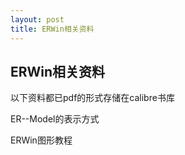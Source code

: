 ```yaml
---
layout: post
title: ERWin相关资料
---
```


## ERWin相关资料

以下资料都已pdf的形式存储在calibre书库

ER--Model的表示方式

ERWin图形教程
